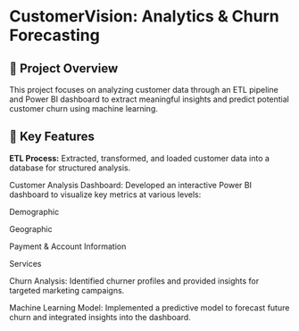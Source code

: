 # CustomerVision: Analytics & Churn Forecasting
## 📌 Project Overview

This project focuses on analyzing customer data through an ETL pipeline and Power BI dashboard to extract meaningful insights and predict potential customer churn using machine learning.

## 🚀 Key Features

__ETL Process:__ Extracted, transformed, and loaded customer data into a database for structured analysis.

Customer Analysis Dashboard: Developed an interactive Power BI dashboard to visualize key metrics at various levels:

Demographic

Geographic

Payment & Account Information

Services

Churn Analysis: Identified churner profiles and provided insights for targeted marketing campaigns.

Machine Learning Model: Implemented a predictive model to forecast future churn and integrated insights into the dashboard.
